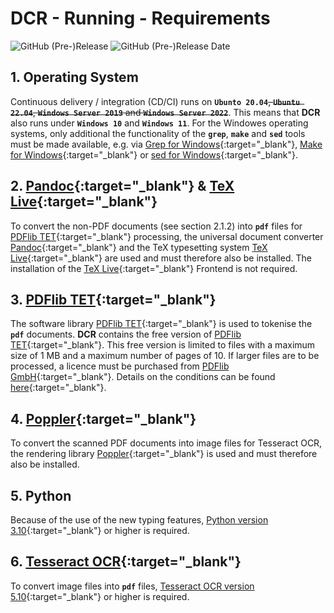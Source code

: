 # DCR - Running - Requirements

![GitHub (Pre-)Release](https://img.shields.io/github/v/release/KonnexionsGmbH/dcr?include_prereleases)
![GitHub (Pre-)Release Date](https://img.shields.io/github/release-date-pre/KonnexionsGmbh/dcr)

## 1. Operating System

Continuous delivery / integration (CD/CI) runs on **`Ubunto 20.04`**~~, **`Ubuntu 22.04`**, **`Windows Server 2019`** and **`Windows Server 2022`**~~.
This means that **DCR** also runs under **`Windows 10`** and **`Windows 11`**. 
For the Windowes operating systems, only additional the functionality of the **`grep`**, **`make`**  and **`sed`** tools must be made available, e.g. via [Grep for Windows](http://gnuwin32.sourceforge.net/packages/grep.htm){:target="_blank"}, [Make for Windows](http://gnuwin32.sourceforge.net/packages/make.htm){:target="_blank"} or [sed for Windows](http://gnuwin32.sourceforge.net/packages/sed.htm){:target="_blank"}.

## 2. [Pandoc](https://pandoc.org){:target="_blank"} & [TeX Live](https://www.tug.org/texlive){:target="_blank"}

To convert the non-PDF documents (see section 2.1.2) into **`pdf`** files for [PDFlib TET](https://www.pdflib.com/products/tet/){:target="_blank"} processing, 
the universal document converter [Pandoc](https://pandoc.org){:target="_blank"} 
and the TeX typesetting system [TeX Live](https://www.tug.org/texlive){:target="_blank"} are used and must therefore also be installed.
The installation of the [TeX Live](https://www.tug.org/texlive){:target="_blank"} Frontend is not required.

## 3. [PDFlib TET](https://www.pdflib.com/products/tet/){:target="_blank"}

The software library [PDFlib TET](https://www.pdflib.com/products/tet/){:target="_blank"} is used to tokenise the **`pdf`** documents. 
**DCR** contains the free version of [PDFlib TET](https://www.pdflib.com/products/tet/){:target="_blank"}. 
This free version is limited to files with a maximum size of 1 MB and a maximum number of pages of 10. 
If larger files are to be processed, a licence must be purchased from [PDFlib GmbH](https://www.pdflib.com){:target="_blank"}. 
Details on the conditions can be found [here](https://www.pdflib.com/buy/){:target="_blank"}.

## 4. [Poppler](https://poppler.freedesktop.org){:target="_blank"}

To convert the scanned PDF documents into image files for Tesseract OCR, the rendering library [Poppler](https://poppler.freedesktop.org){:target="_blank"} is used and must therefore also be installed.

## 5. Python

Because of the use of the new typing features, [Python version 3.10](https://docs.python.org/3/whatsnew/3.10.html){:target="_blank"} or higher is required.

## 6. [Tesseract OCR](https://github.com/tesseract-ocr/tesseract){:target="_blank"}

To convert image files into **`pdf`** files, [Tesseract OCR version 5.10](https://github.com/tesseract-ocr/tesseract){:target="_blank"} or higher is required.

